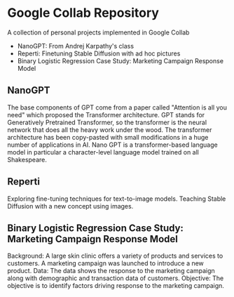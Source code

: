 # Google Collab Repository 
A collection of personal projects implemented in Google Collab
- NanoGPT: From Andrej Karpathy's class
- Reperti: Finetuning Stable Diffusion with ad hoc pictures
- Binary Logistic Regression Case Study: Marketing Campaign Response Model

## NanoGPT
The base components of GPT come from a paper called "Attention is all you need" which proposed the Transformer architecture. 
GPT stands for Generatively Pretrained Transformer, so the transformer is the neural network that does all the heavy work under the wood.
The transformer architecture has been copy-pasted with small modifications in a huge number of applications in AI.
Nano GPT is a transformer-based language model in particular a character-level language model trained on all Shakespeare.

## Reperti
Exploring fine-tuning techniques for text-to-image models. Teaching Stable Diffusion with a new concept using images.

## Binary Logistic Regression Case Study: Marketing Campaign Response Model
Background: A large skin clinic offers a variety of products and services to customers. A marketing campaign was launched to introduce a new product.
Data: The data shows the response to the marketing campaign along with demographic and transaction data of customers.
Objective: The objective is to identify factors driving response to the marketing campaign.


